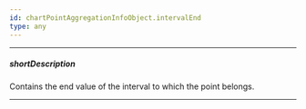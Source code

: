 ```yaml
---
id: chartPointAggregationInfoObject.intervalEnd
type: any
---
```

---
##### shortDescription
Contains the end value of the interval to which the point belongs.

---
